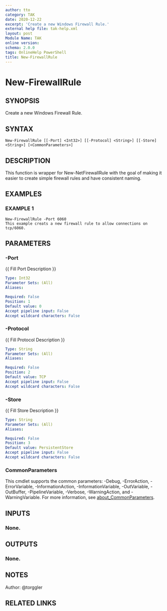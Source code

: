 ```yaml
---
author: tto
category: TAK
date: 2020-12-22
excerpt: 'Create a new Windows Firewall Rule.'
external help file: tak-help.xml
layout: post
Module Name: TAK
online version:
schema: 2.0.0
tags: OnlineHelp PowerShell
title: New-FirewallRule
---
```


# New-FirewallRule

## SYNOPSIS
Create a new Windows Firewall Rule.

## SYNTAX

```
New-FirewallRule [[-Port] <Int32>] [[-Protocol] <String>] [[-Store] <String>] [<CommonParameters>]
```

## DESCRIPTION
This function is wrapper for New-NetFirewallRule with the goal of making it easier to create simple firewall rules and have consistent naming.

## EXAMPLES

### EXAMPLE 1
```
New-FirewallRule -Port 6060
This example creats a new firewall rule to allow connections on tcp/6060.
```

## PARAMETERS

### -Port
{{ Fill Port Description }}

```yaml
Type: Int32
Parameter Sets: (All)
Aliases:

Required: False
Position: 1
Default value: 0
Accept pipeline input: False
Accept wildcard characters: False
```

### -Protocol
{{ Fill Protocol Description }}

```yaml
Type: String
Parameter Sets: (All)
Aliases:

Required: False
Position: 2
Default value: TCP
Accept pipeline input: False
Accept wildcard characters: False
```

### -Store
{{ Fill Store Description }}

```yaml
Type: String
Parameter Sets: (All)
Aliases:

Required: False
Position: 3
Default value: PersistentStore
Accept pipeline input: False
Accept wildcard characters: False
```

### CommonParameters
This cmdlet supports the common parameters: -Debug, -ErrorAction, -ErrorVariable, -InformationAction, -InformationVariable, -OutVariable, -OutBuffer, -PipelineVariable, -Verbose, -WarningAction, and -WarningVariable. For more information, see [about_CommonParameters](http://go.microsoft.com/fwlink/?LinkID=113216).

## INPUTS

### None.
## OUTPUTS

### None.
## NOTES
Author: @torggler

## RELATED LINKS
